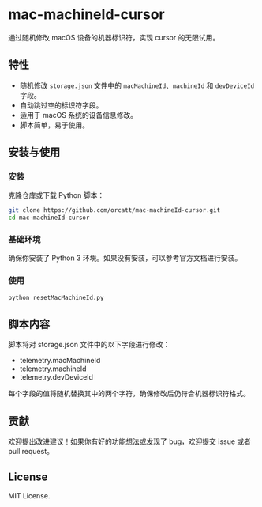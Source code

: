 # mac-machineId-cursor

通过随机修改 macOS 设备的机器标识符，实现 cursor 的无限试用。

## 特性

- 随机修改 `storage.json` 文件中的 `macMachineId`、`machineId` 和 `devDeviceId` 字段。
- 自动跳过空的标识符字段。
- 适用于 macOS 系统的设备信息修改。
- 脚本简单，易于使用。

## 安装与使用

### 安装

克隆仓库或下载 Python 脚本：

```bash
git clone https://github.com/orcatt/mac-machineId-cursor.git
cd mac-machineId-cursor
```

### 基础环境

确保你安装了 Python 3 环境。如果没有安装，可以参考官方文档进行安装。

### 使用

```bash
python resetMacMachineId.py
```

## 脚本内容

脚本将对 storage.json 文件中的以下字段进行修改：

- telemetry.macMachineId
- telemetry.machineId
- telemetry.devDeviceId

每个字段的值将随机替换其中的两个字符，确保修改后仍符合机器标识符格式。

## 贡献

欢迎提出改进建议！如果你有好的功能想法或发现了 bug，欢迎提交 issue 或者 pull request。

## License

MIT License.
